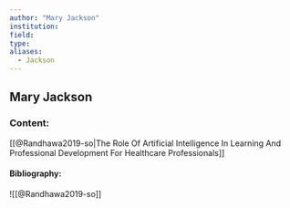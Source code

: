 ```yaml
---
author: "Mary Jackson"
institution:
field:
type:
aliases:
  - Jackson
---
```


## Mary Jackson

### Content:
[[@Randhawa2019-so|The Role Of Artificial Intelligence In Learning And Professional Development For Healthcare Professionals]]

#### Bibliography:

![[@Randhawa2019-so]]